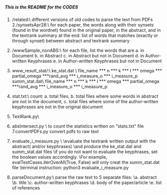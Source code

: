 ##### This is the README for the CODES ###########
1. /related:\\
     different versions of old codes to parse the text from PDFs
2./synsetsApr28:\\
    for each paper, the words along with their synsets (found in the wordnet)
                    found in the original paper, in the abstract, and in the textrank summary
                    at the end:
                        list of words that matches (exactly or through synset) between abstract and textrank summary
                        
3. /wwwSample_nonABS:\\
      for each file, list the words that are 
         a. in Document
         b. in Abstract
         c. in Abstract but not in Document
         d. in Author-written Keyphrases
         e. in Author-written Keyphrases but not in Document 

4. www_result_stat/:\\
        ke_stat.dat \\
           file_name *** n *** k *** l *** omega *** partial_omega ***rand_avg *** i_measure_o *** i_measure_p
        summ_stat.dat\\
           file_name *** n *** k *** l *** omega *** partial_omega ***rand_avg *** i_measure_o *** i_measure_p
4. stat.txt:\\
     count: 
       a. total files, 
       b. total files where some words in abstract are not in the document,
       c. total files where some of the author-written keyphrases are not in the original document 
5. TextRank.py\\

6. absIntersect.py \\
     to count the statistics written on "stats.txt" file
7.convertPDFs.py
     convert pdfs to raw text
8. evaluate_i_measure.py \\
     \\evaluate the textrank written output with the abstract( and/or keyphrases)
     \\and produce the ke_stat.dat and summ_stat.dat files
     \\if you do not want to evaluate the keyphrases, set the boolean values accordingly.
     \\For example, evalTestCases.iterOverAll(True, False) will only creat the summ_stat.dat file
     \\terminal instruction: python3 evaluate_i_measure.py 
9. parseDocument.py:\\
     parse the raw text to 5 separate files:
     \\a. abstract
     \\b. title
     \\c. author-written keyphrases
     \\d. body of the paper/article
     \\e. list of references  
